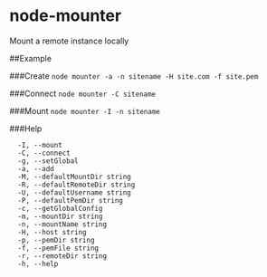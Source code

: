 # node-mounter
Mount a remote instance locally

##Example

###Create
`node mounter -a -n sitename -H site.com -f site.pem`

###Connect
`node mounter -C sitename`

###Mount
`node mounter -I -n sitename`

###Help
```
  -I, --mount
  -C, --connect
  -g, --setGlobal
  -a, --add
  -M, --defaultMountDir string
  -R, --defaultRemoteDir string
  -U, --defaultUsername string
  -P, --defaultPemDir string
  -c, --getGlobalConfig
  -m, --mountDir string
  -n, --mountName string
  -H, --host string
  -p, --pemDir string
  -f, --pemFile string
  -r, --remoteDir string
  -h, --help
 ```